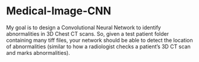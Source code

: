 # Medical-Image-CNN
My goal is to design a Convolutional Neural Network to identify abnormalities in 3D Chest CT scans.
So, given a test patient folder containing many tiff files, your network should be able to detect the location of abnormalities (similar to how a radiologist checks a patient’s 3D CT scan and marks abnormalities).
